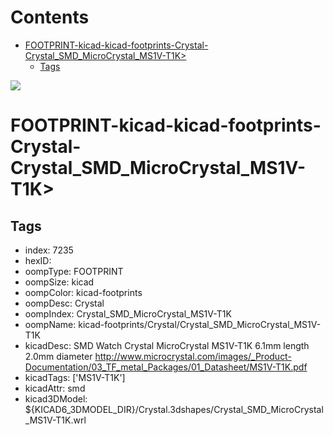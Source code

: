 



Contents
========

* [FOOTPRINT-kicad-kicad-footprints-Crystal-Crystal_SMD_MicroCrystal_MS1V-T1K>](#footprint-kicad-kicad-footprints-crystal-crystal_smd_microcrystal_ms1v-t1k)
	* [Tags](#tags)
  
![][im]
# FOOTPRINT-kicad-kicad-footprints-Crystal-Crystal_SMD_MicroCrystal_MS1V-T1K>

## Tags

- index: 7235
- hexID: 
- oompType: FOOTPRINT
- oompSize: kicad
- oompColor: kicad-footprints
- oompDesc: Crystal
- oompIndex: Crystal_SMD_MicroCrystal_MS1V-T1K
- oompName: kicad-footprints/Crystal/Crystal_SMD_MicroCrystal_MS1V-T1K
- kicadDesc: SMD Watch Crystal MicroCrystal MS1V-T1K 6.1mm length 2.0mm diameter http://www.microcrystal.com/images/_Product-Documentation/03_TF_metal_Packages/01_Datasheet/MS1V-T1K.pdf
- kicadTags: ['MS1V-T1K']
- kicadAttr: smd
- kicad3DModel: ${KICAD6_3DMODEL_DIR}/Crystal.3dshapes/Crystal_SMD_MicroCrystal_MS1V-T1K.wrl



[im]: image.png
